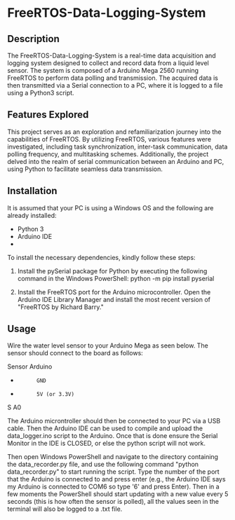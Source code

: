 # FreeRTOS-Data-Logging-System

## Description
The FreeRTOS-Data-Logging-System  is a real-time data acquisition and logging system designed to collect and record data from a liquid level sensor. The system is composed of a Arduino Mega 2560 running FreeRTOS to perform data polling and transmission. The acquired data is then transmitted via a Serial connection to a PC, where it is logged to a file using a Python3 script.

## Features Explored
This project serves as an exploration and refamiliarization journey into the capabilities of FreeRTOS. By utilizing FreeRTOS, various features were investigated, including task synchronization, inter-task communication, data polling frequency, and multitasking schemes. Additionally, the project delved into the realm of serial communication between an Arduino and PC, using Python to facilitate seamless data transmission.

## Installation

It is assumed that your PC is using a Windows OS and the following are already installed:
- Python 3
- Arduino IDE
- 
To install the necessary dependencies, kindly follow these steps:

1. Install the pySerial package for Python by executing the following command in the Windows PowerShell:
python -m pip install pyserial

2. Install the FreeRTOS port for the Arduino microcontroller. Open the Arduino IDE Library Manager and install the most recent version of "FreeRTOS by Richard Barry."

## Usage

Wire the water level sensor to your Arduino Mega as seen below. The sensor should connect to the board as follows:

Sensor      Arduino
  -           GND
  +           5V (or 3.3V)
  S           A0

The Arduino microntroller should then be connected to your PC via a USB cable. Then the Arduino IDE can be used to compile and upload the data_logger.ino script to the Arduino. Once that is done ensure the Serial Monitor in the IDE is CLOSED, or else the python script will not work.

Then open Windows PowerShell and navigate to the directory containing the data_recorder.py file, and use the following command "python data_recorder.py" to start running the script. Type the number of the port that the Arduino is connected to and press enter (e.g., the Arduino IDE says my Arduino is connected to COM6 so type '6' and press Enter). Then in a few moments the PowerShell should start updating with a new value every 5 seconds (this is how often the sensor is polled), all the values seen in the terminal will also be logged to a .txt file.

  
